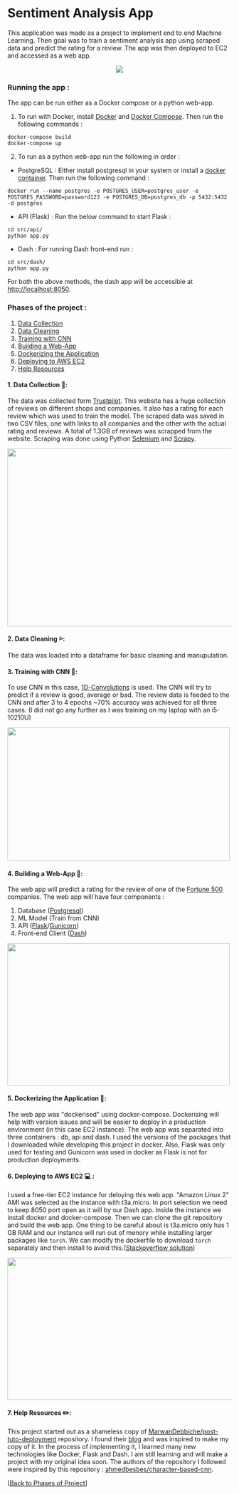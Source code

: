 # Sentiment Analysis App 
This application was made as a project to implement end to end Machine Learning. Then goal was to train a sentiment analysis app using scraped data and predict the rating for a review. The app was then deployed to EC2 and accessed as a web app. 
<p align="center">
  <img src="https://github.com/abhi094/SentimentAnalysis-Project/blob/master/.github_readme_assets/sentimentAnalysis_demo.gif">
</p>

### Running the app :
The app can be run either as a Docker compose or a python web-app.
1. To run with Docker, install [Docker](https://docs.docker.com/engine/install/ubuntu/) and [Docker Compose](https://docs.docker.com/compose/install/). Then run the following commands :
```
docker-compose build
docker-compose up
```
2. To run as a python web-app run the following in order :

  - PostgreSQL : 
Either install postgresql in your system or install a [docker container](https://docs.docker.com/engine/examples/postgresql_service/). Then run the following command :
``` 
docker run --name postgres -e POSTGRES_USER=postgres_user -e POSTGRES_PASSWORD=password123 -e POSTGRES_DB=postgres_db -p 5432:5432 -d postgres 
```
   - API (Flask) :
Run the below command to start Flask :
```
cd src/api/
python app.py
```
  - Dash :
For running Dash front-end run :
```
cd src/dash/
python app.py
```
For both the above methods, the dash app will be accessible at [http://localhost:8050](http://localhost:8050).

### Phases of the project :
1. [Data Collection](https://github.com/abhi094/SentimentAnalysis-Project/blob/master/README.md#1-data-collection-hammer)
2. [Data Cleaning](https://github.com/abhi094/SentimentAnalysis-Project/blob/master/README.md#2-data-cleaning-sweat_drops)
3. [Training with CNN](https://github.com/abhi094/SentimentAnalysis-Project/blob/master/README.md#3-training-with-cnn-robot)
4. [Building a Web-App](https://github.com/abhi094/SentimentAnalysis-Project/blob/master/README.md#4-building-a-web-app-iphone)
5. [Dockerizing the Application](https://github.com/abhi094/SentimentAnalysis-Project/blob/master/README.md#5-dockerizing-the-application-whale)
6. [Deploying to AWS EC2](https://github.com/abhi094/SentimentAnalysis-Project/blob/master/README.md#6-deploying-to-aws-ec2--)
7. [Help Resources](https://github.com/abhi094/SentimentAnalysis-Project/blob/master/README.md#7-help-resources-pencil2)
#### 1. Data Collection :hammer:: 
The data was collected form [Trustpilot](https://www.trustpilot.com/). This website has a huge collection of reviews on different shops and companies. It also has a rating for each review which was used to train the model. The scraped data was saved in two CSV files, one with links to all companies and the other with the actual rating and reviews. A total of 1.3GB of reviews was scrapped from the website. Scraping was done using Python [Selenium](https://selenium-python.readthedocs.io/) and [Scrapy](https://scrapy.org/).

<img src="https://github.com/abhi094/SentimentAnalysis-Project/blob/master/.github_readme_assets/trustpilot_capture.PNG" height="400" width="800">

#### 2. Data Cleaning :sweat_drops::
The data was loaded into a dataframe for basic cleaning and manupulation.

#### 3. Training with CNN :robot::
To use CNN in this case, [1D-Convolutions](https://towardsdatascience.com/understanding-1d-and-3d-convolution-neural-network-keras-9d8f76e29610) is used. The CNN will try to predict if a review is good, average or bad. The review data is feeded to the CNN and after 3 to 4 epochs ~70% accuracy was achieved for all three cases. (I did not go any further as I was training on my laptop with an i5-10210U)

<img src="https://github.com/abhi094/SentimentAnalysis-Project/blob/master/.github_readme_assets/Annotation%202020-07-30%20143806.png" height="300" width="500">

#### 4. Building a Web-App :iphone::
The web app will predict a rating for the review of one of the [Fortune 500](https://fortune.com/fortune500/) companies. The web app will have four components : 
1. Database ([Postgresql](https://www.postgresql.org/))
2. ML Model (Train from CNN)
3. API ([Flask](https://flask.palletsprojects.com/en/1.1.x/)/[Gunicorn](https://gunicorn.org/))
4. Front-end Client ([Dash](https://plotly.com/dash/))

<img src="https://github.com/abhi094/SentimentAnalysis-Project/blob/master/.github_readme_assets/webservice%20components%20.png" height="320" width="500">

#### 5. Dockerizing the Application :whale:: 
The web app was "dockerised" using docker-compose. Dockerising will help with version issues and will be easier to deploy in a production environment (in this case EC2 instance). The web app was separated into three containers : db, api and dash. I used the versions of the packages that I downloaded while developing this project in docker. Also, Flask was only used for testing and Gunicorn was used in docker as Flask is not for production deployments.

#### 6. Deploying to AWS EC2 💻 :
I used a free-tier EC2 instance for deloying this web app. "Amazon Linux 2" AMI was selected as the instance with t3a.micro. In port selection we need to keep 8050 port open as it will by our Dash app. Inside the instance we install docker and docker-compose. Then we can clone the git repository and build the web app. One thing to be careful about is t3a.micro only has 1 GB RAM and our instance will run out of menory while installing larger packages like ```torch```. We can modify the dockerfile to download ```torch``` separately and then install to avoid this.([Stackoverflow solution](https://stackoverflow.com/questions/52782864/memoryerror-when-attempting-to-create-a-docker-image-with-torch-pytorch))


<img src="https://github.com/abhi094/SentimentAnalysis-Project/blob/master/.github_readme_assets/final_deployment_digram.png" height="320" width="600">


#### 7. Help Resources :pencil2::
This project started out as a shameless copy of [MarwanDebbiche/post-tuto-deployment](https://github.com/MarwanDebbiche/post-tuto-deployment) repository. I found their [blog](https://medium.com/datadriveninvestor/end-to-end-machine-learning-from-data-collection-to-deployment-ce74f51ca203) and was inspired to make my copy of it. In the process of implementing it, I learned many new technologies like Docker, Flask and Dash. I am still learning and will make a project with my original idea soon. The authors of the repository I followed were inspired by this repository : [ahmedbesbes/character-based-cnn](https://github.com/ahmedbesbes/character-based-cnn).

[[Back to Phases of Project](https://github.com/abhi094/SentimentAnalysis-Project/blob/master/README.md#phases-of-the-project-)]
